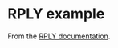 # RPLY example

From the [RPLY documentation](https://rply.readthedocs.io/en/latest/users-guide/parsers.html).
